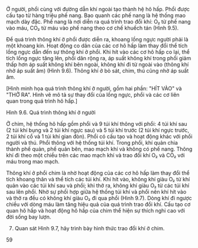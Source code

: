 Ở người, phổi cùng với đường dẫn khí ngoài tạo thành hệ hô hấp. Phổi được cấu tạo từ hàng triệu phế nang. Bao quanh các phế nang là hệ thống mao mạch dày đặc. Phế nang là nơi diễn ra quá trình trao đổi khí: O₂ từ phế nang vào máu, CO₂ từ máu vào phế nang theo cơ chế khuếch tán (Hình 9.5).

Để quá trình thông khí ở phổi được diễn ra, khoang lồng ngực người phải là một khoang kín. Hoạt động co dãn của các cơ hô hấp làm thay đổi thể tích lồng ngực dẫn đến sự thông khí ở phổi. Khi hít vào các cơ hô hấp co lại, thể tích lồng ngực tăng lên, phổi dãn rộng ra, áp suất không khí trong phổi giảm thấp hơn áp suất không khí bên ngoài, không khí đi từ ngoài vào (thông khí nhờ áp suất âm) (Hình 9.6). Thông khí ở bò sát, chim, thú cũng nhờ áp suất âm.

[Hình minh họa quá trình thông khí ở người, gồm hai phần: "HÍT VÀO" và "THỞ RA". Hình vẽ mô tả sự thay đổi của lồng ngực, phổi và các cơ liên quan trong quá trình hô hấp.]

Hình 9.6. Quá trình thông khí ở người

Ở chim, hệ thống hô hấp gồm phổi và 9 túi khí thông với phổi: 4 túi khí sau (2 túi khí bụng và 2 túi khí ngực sau) và 5 túi khí trước (2 túi khí ngực trước, 2 túi khí cổ và 1 túi khí gian đòn). Phổi có cấu tạo và hoạt động khác với phổi người và thú. Phổi thông với hệ thống túi khí. Trong phổi, khí quản chia thành phế quản, phế quản bên, mao mạch khí và không có phế nang. Thông khí đi theo một chiều trên các mao mạch khí và trao đổi khí O₂ và CO₂ với máu trong mao mạch.

Thông khí ở phổi chim là nhờ hoạt động của các cơ hô hấp làm thay đổi thể tích khoang thân và thể tích các túi khí. Khi hít vào, không khí giàu O₂ từ khí quản vào các túi khí sau và phổi; khi thở ra, không khí giàu O₂ từ các túi khí sau lên phổi. Nhờ sự phối hợp giữa hệ thống túi khí và phổi nên khí hít vào và thở ra đều có không khí giàu O₂ đi qua phổi (Hình 9.7). Dòng khí đi ngược chiều với dòng máu làm tăng hiệu quả của quá trình trao đổi khí. Cấu tạo cơ quan hô hấp và hoạt động hô hấp của chim thể hiện sự thích nghi cao với đời sống bay lượn.

7. Quan sát Hình 9.7, hãy trình bày hình thức trao đổi khí ở chim.

59